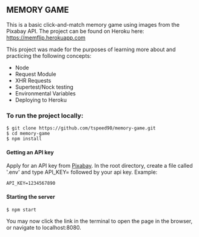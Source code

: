 ## MEMORY GAME
This is a basic click-and-match memory game using images from the Pixabay API. The project can be found on Heroku here: https://memflip.herokuapp.com

This project was made for the purposes of learning more about and practicing the following concepts:
- Node
- Request Module
- XHR Requests
- Supertest/Nock testing
- Environmental Variables
- Deploying to Heroku

### To run the project locally:
```
$ git clone https://github.com/tspeed90/memory-game.git
$ cd memory-game
$ npm install
```

#### Getting an API key
Apply for an API key from [Pixabay](https://pixabay.com/api/docs/). In the root directory, create a file called '.env' and type API_KEY= followed by your api key. Example:
```
API_KEY=1234567890
```

#### Starting the server
```
$ npm start
```

You may now click the link in the terminal to open the page in the browser, or navigate to localhost:8080.
